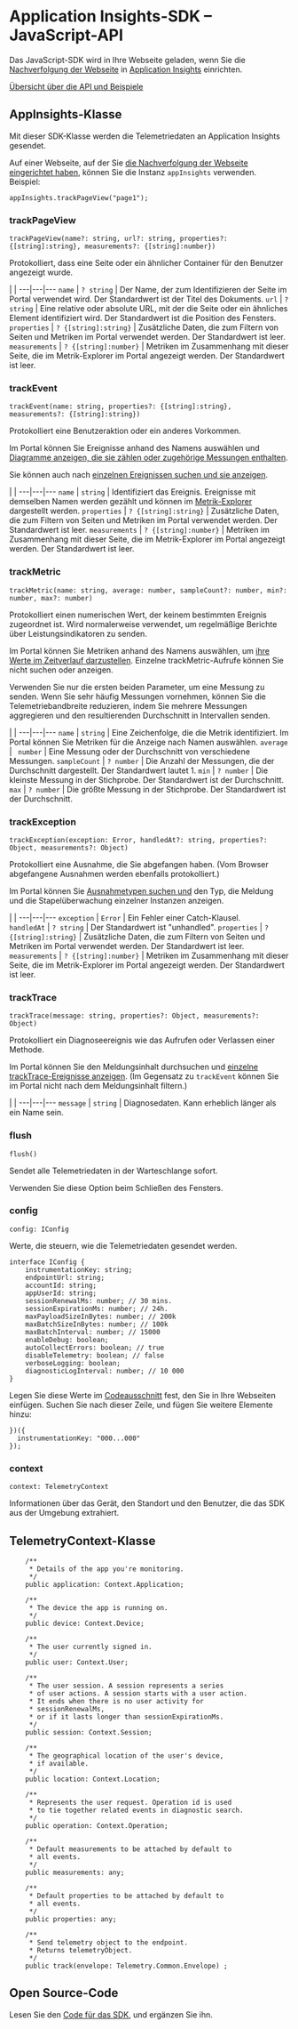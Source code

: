 <properties 
	pageTitle="Application Insights-SDK – JavaScript-API" 
	description="Referenzen" 
	services="application-insights" 
    documentationCenter=".net"
	authors="alancameronwills" 
	manager="douge"/>

<tags 
	ms.service="application-insights" 
	ms.workload="tbd" 
	ms.tgt_pltfrm="ibiza" 
	ms.devlang="na" 
	ms.topic="article" 
	ms.date="07/21/2015" 
	ms.author="awills"/>
 

# Application Insights-SDK – JavaScript-API

Das JavaScript-SDK wird in Ihre Webseite geladen, wenn Sie die [Nachverfolgung der Webseite](app-insights-javascript.md) in [Application Insights](https://azure.microsoft.com/services/application-insights/) einrichten.

[Übersicht über die API und Beispiele](app-insights-api-custom-events-metrics.md)

## AppInsights-Klasse

Mit dieser SDK-Klasse werden die Telemetriedaten an Application Insights gesendet.

Auf einer Webseite, auf der Sie [die Nachverfolgung der Webseite eingerichtet haben](app-insights-javascript.md), können Sie die Instanz `appInsights` verwenden. Beispiel:
    
    appInsights.trackPageView("page1");



### trackPageView

    trackPageView(name?: string, url?: string, properties?:{[string]:string}, measurements?: {[string]:number})

Protokolliert, dass eine Seite oder ein ähnlicher Container für den Benutzer angezeigt wurde.

 | | 
---|---|---
`name` | `? string` | Der Name, der zum Identifizieren der Seite im Portal verwendet wird. Der Standardwert ist der Titel des Dokuments.
`url` | `? string` | Eine relative oder absolute URL, mit der die Seite oder ein ähnliches Element identifiziert wird. Der Standardwert ist die Position des Fensters.
`properties` | `? {[string]:string}` | Zusätzliche Daten, die zum Filtern von Seiten und Metriken im Portal verwendet werden. Der Standardwert ist leer.
`measurements` | `? {[string]:number}` | Metriken im Zusammenhang mit dieser Seite, die im Metrik-Explorer im Portal angezeigt werden. Der Standardwert ist leer.


### trackEvent

    trackEvent(name: string, properties?: {[string]:string}, measurements?: {[string]:string})

Protokolliert eine Benutzeraktion oder ein anderes Vorkommen.

Im Portal können Sie Ereignisse anhand des Namens auswählen und [Diagramme anzeigen, die sie zählen oder zugehörige Messungen enthalten](app-insights-metrics-explorer.md).

Sie können auch nach [einzelnen Ereignissen suchen und sie anzeigen](app-insights-diagnostic-search.md).

 | | 
---|---|---
 `name` | `string` | Identifiziert das Ereignis. Ereignisse mit demselben Namen werden gezählt und können im [Metrik-Explorer](app-insights-metrics-explorer.md) dargestellt werden.
`properties` | `? {[string]:string}` | Zusätzliche Daten, die zum Filtern von Seiten und Metriken im Portal verwendet werden. Der Standardwert ist leer.
`measurements` | `? {[string]:number}` | Metriken im Zusammenhang mit dieser Seite, die im Metrik-Explorer im Portal angezeigt werden. Der Standardwert ist leer.


### trackMetric

    trackMetric(name: string, average: number, sampleCount?: number, min?: number, max?: number)


Protokolliert einen numerischen Wert, der keinem bestimmten Ereignis zugeordnet ist. Wird normalerweise verwendet, um regelmäßige Berichte über Leistungsindikatoren zu senden.

Im Portal können Sie Metriken anhand des Namens auswählen, um [ihre Werte im Zeitverlauf darzustellen](app-insights-metrics-explorer.md). Einzelne trackMetric-Aufrufe können Sie nicht suchen oder anzeigen.

Verwenden Sie nur die ersten beiden Parameter, um eine Messung zu senden. Wenn Sie sehr häufig Messungen vornehmen, können Sie die Telemetriebandbreite reduzieren, indem Sie mehrere Messungen aggregieren und den resultierenden Durchschnitt in Intervallen senden.

 | | 
---|---|---
`name` | `string` | Eine Zeichenfolge, die die Metrik identifiziert. Im Portal können Sie Metriken für die Anzeige nach Namen auswählen.
`average` | ` number` | Eine Messung oder der Durchschnitt von verschiedene Messungen.
`sampleCount` | `? number` | Die Anzahl der Messungen, die der Durchschnitt dargestellt. Der Standardwert lautet 1.
`min` | `? number` | Die kleinste Messung in der Stichprobe. Der Standardwert ist der Durchschnitt.
`max` | `? number` | Die größte Messung in der Stichprobe. Der Standardwert ist der Durchschnitt.

### trackException

    trackException(exception: Error, handledAt?: string, properties?: Object, measurements?: Object)

Protokolliert eine Ausnahme, die Sie abgefangen haben. (Vom Browser abgefangene Ausnahmen werden ebenfalls protokolliert.)

Im Portal können Sie [Ausnahmetypen suchen und](app-insights-diagnostic-search.md) den Typ, die Meldung und die Stapelüberwachung einzelner Instanzen anzeigen.

 | | 
---|---|---
`exception` | `Error` | Ein Fehler einer Catch-Klausel.  
`handledAt` | `? string` | Der Standardwert ist "unhandled".
`properties` | `? {[string]:string}` | Zusätzliche Daten, die zum Filtern von Seiten und Metriken im Portal verwendet werden. Der Standardwert ist leer.
`measurements` | `? {[string]:number}` | Metriken im Zusammenhang mit dieser Seite, die im Metrik-Explorer im Portal angezeigt werden. Der Standardwert ist leer.

### trackTrace

    trackTrace(message: string, properties?: Object, measurements?: Object)

Protokolliert ein Diagnoseereignis wie das Aufrufen oder Verlassen einer Methode.

Im Portal können Sie den Meldungsinhalt durchsuchen und [einzelne trackTrace-Ereignisse anzeigen](app-insights-diagnostic-search.md). (Im Gegensatz zu `trackEvent` können Sie im Portal nicht nach dem Meldungsinhalt filtern.)

 | | 
---|---|---
`message` | `string` | Diagnosedaten. Kann erheblich länger als ein Name sein.

### flush

    flush()

Sendet alle Telemetriedaten in der Warteschlange sofort.

Verwenden Sie diese Option beim Schließen des Fensters.


### config

    config: IConfig

Werte, die steuern, wie die Telemetriedaten gesendet werden.

    interface IConfig {
        instrumentationKey: string;
        endpointUrl: string;
        accountId: string;
        appUserId: string;
        sessionRenewalMs: number; // 30 mins. 
        sessionExpirationMs: number; // 24h. 
        maxPayloadSizeInBytes: number; // 200k
        maxBatchSizeInBytes: number; // 100k
        maxBatchInterval: number; // 15000
        enableDebug: boolean;
        autoCollectErrors: boolean; // true
        disableTelemetry: boolean; // false
        verboseLogging: boolean;
        diagnosticLogInterval: number; // 10 000
    }

Legen Sie diese Werte im [Codeausschnitt](app-insights-javascript-api.md) fest, den Sie in Ihre Webseiten einfügen. Suchen Sie nach dieser Zeile, und fügen Sie weitere Elemente hinzu:

    })({
      instrumentationKey: "000...000"
    });

### context

    context: TelemetryContext

Informationen über das Gerät, den Standort und den Benutzer, die das SDK aus der Umgebung extrahiert.


## TelemetryContext-Klasse




        /**
         * Details of the app you're monitoring.
         */
        public application: Context.Application;

        /**
         * The device the app is running on.
         */
        public device: Context.Device;

        /**
         * The user currently signed in.
         */
        public user: Context.User;

        /**
         * The user session. A session represents a series
         * of user actions. A session starts with a user action.
         * It ends when there is no user activity for 
         * sessionRenewalMs, 
         * or if it lasts longer than sessionExpirationMs.
         */
        public session: Context.Session;

        /**
         * The geographical location of the user's device,
         * if available.
         */
        public location: Context.Location;

        /**
         * Represents the user request. Operation id is used
         * to tie together related events in diagnostic search.
         */
        public operation: Context.Operation;

        /**
         * Default measurements to be attached by default to
         * all events.
         */
        public measurements: any;

        /**
         * Default properties to be attached by default to
         * all events. 
         */
        public properties: any;

        /**
         * Send telemetry object to the endpoint.
         * Returns telemetryObject.
         */
        public track(envelope: Telemetry.Common.Envelope) ;


## Open Source-Code

Lesen Sie den [Code für das SDK](https://github.com/Microsoft/ApplicationInsights-js), und ergänzen Sie ihn.

<!---HONumber=August15_HO6-->